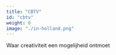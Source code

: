 ```yaml
---
title: "CBTV"
id: "cbtv"
weight: 0
image: "./in-holland.png"
---
```

Waar creativiteit een mogelijheid ontmoet 